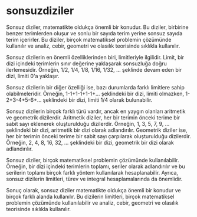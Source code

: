 # sonsuzdiziler

Sonsuz diziler, matematikte oldukça önemli bir konudur. Bu diziler, birbirine benzer terimlerden oluşur ve sonlu bir sayıda terim yerine sonsuz sayıda terim içerirler. Bu diziler, birçok matematiksel problemin çözümünde kullanılır ve analiz, cebir, geometri ve olasılık teorisinde sıklıkla kullanılır.

Sonsuz dizilerin en önemli özelliklerinden biri, limitleriyle ilgilidir. Limit, bir dizi içindeki terimlerin sınır değerine yaklaşarak sonsuzluğa doğru ilerlemesidir. Örneğin, 1/2, 1/4, 1/8, 1/16, 1/32, ... şeklinde devam eden bir dizi, limiti 0'a yaklaşır.

Sonsuz dizilerin bir diğer özelliği ise, bazı durumlarda farklı limitlere sahip olabilmeleridir. Örneğin, 1-1+1-1+1-1+... şeklindeki bir dizi, limiti olmazken, 1-2+3-4+5-6+... şeklindeki bir dizi, limiti 1/4 olarak bulunabilir.

Sonsuz dizilerin birçok farklı türü vardır, ancak en yaygın olanları aritmetik ve geometrik dizilerdir. Aritmetik diziler, her bir terimin önceki terime bir sabit sayı eklenerek oluşturulduğu dizilerdir. Örneğin, 1, 3, 5, 7, 9, ... şeklindeki bir dizi, aritmetik bir dizi olarak adlandırılır. Geometrik diziler ise, her bir terimin önceki terime bir sabit sayı çarpılarak oluşturulduğu dizilerdir. Örneğin, 2, 4, 8, 16, 32, ... şeklindeki bir dizi, geometrik bir dizi olarak adlandırılır.

Sonsuz diziler, birçok matematiksel problemin çözümünde kullanılabilir. Örneğin, bir dizi içindeki terimlerin toplamı, seriler olarak adlandırılır ve bu serilerin toplamı birçok farklı yöntem kullanılarak hesaplanabilir. Ayrıca, sonsuz dizilerin limitleri, türev ve integral hesaplamalarında da önemlidir.

Sonuç olarak, sonsuz diziler matematikte oldukça önemli bir konudur ve birçok farklı alanda kullanılır. Bu dizilerin limitleri, birçok matematiksel problemin çözümünde kullanılabilir ve analiz, cebir, geometri ve olasılık teorisinde sıklıkla kullanılır.
